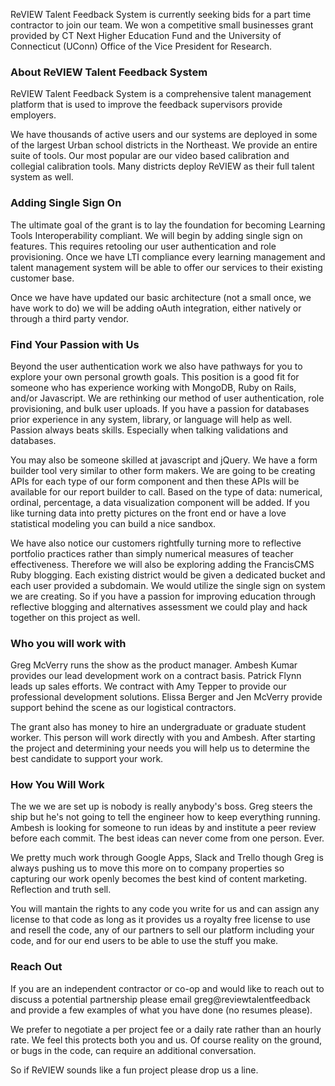 ReVIEW Talent Feedback System is currently seeking bids for a  part time contractor to join our team. We won a competitive  small businesses grant provided by CT Next Higher Education Fund and the University of Connecticut (UConn) Office of the Vice President for Research.

### About ReVIEW Talent Feedback System

ReVIEW Talent Feedback System is a comprehensive talent management platform that is used to improve the feedback supervisors provide employers. 

We have thousands of active users and our systems are deployed in some of the largest Urban school districts in the Northeast. We provide an entire suite of tools. Our most popular are our video based calibration and collegial calibration tools. Many districts deploy ReVIEW as their full talent system as well. 

### Adding Single Sign On

The ultimate goal of the grant is to lay the foundation for becoming Learning Tools Interoperability compliant. We will begin by adding single sign on features. This requires retooling our user authentication and role provisioning. Once we have LTI compliance every learning management and talent management system will be able to offer our services to their existing customer base.

Once we have have updated our basic architecture (not a small once, we have work to do) we will be adding oAuth integration, either natively or through a third party vendor. 

### Find Your Passion with Us

Beyond the user authentication work we also have pathways for you to explore your own personal growth goals. This position is a good fit for someone who has experience working with MongoDB, Ruby on Rails, and/or Javascript. We are rethinking our method of user authentication, role provisioning, and bulk user uploads. If you have a passion for databases prior experience in any system, library, or language will help as well. Passion always beats skills. Especially when talking validations and databases.

You may also be someone skilled at javascript and jQuery. We have a form builder tool very similar to other form makers. We are going to be creating APIs for each type of our form component and then these APIs will be available for our report builder to call. Based on the type of data: numerical, ordinal, percentage, a data visualization component will be added. If you like turning data into pretty pictures on the front end or have a love statistical modeling you can build a nice sandbox.

We have also notice our customers rightfully turning more to reflective portfolio practices rather than simply numerical measures of teacher effectiveness. Therefore we will also be exploring adding the FrancisCMS Ruby blogging. Each existing district would be given a dedicated bucket and each user provided a subdomain. We would utilize the single sign on system we are creating. So if you have a passion for improving education through reflective blogging and alternatives assessment we could play and hack together on this project as well.

### Who you will work with

Greg McVerry runs the show as the product manager. Ambesh Kumar provides our lead development work on a contract basis. Patrick Flynn leads up sales efforts. We contract with Amy Tepper to provide our professional development solutions. Elissa Berger and Jen McVerry provide support behind the scene as our logistical contractors.

The grant also has money to hire an undergraduate or graduate student worker. This person will work directly with you and Ambesh. After starting the project and determining your needs you will help us to determine the best candidate to support your work.

### How You Will Work

The we we are set up is nobody is really anybody's boss. Greg steers the ship but he's not going to tell the engineer how to keep everything running. Ambesh is looking for someone to run ideas by and institute a peer review before each commit. The best ideas can never come from one person. Ever. 

We pretty much work through Google Apps, Slack and Trello though Greg is always pushing us to move this more on to company properties so capturing our work openly becomes the best kind of content marketing. Reflection and truth sell.

You will mantain the rights to any code you write for us and can assign any license to that code as long as it provides us a royalty free license to use and resell the code, any of our partners to sell our platform including your code, and for our end users to be able to use the stuff you make. 

### Reach Out

If you are an independent contractor or co-op and would like to reach out to discuss a potential partnership please email greg@reviewtalentfeedback and provide a few examples of what you have done (no resumes please). 

We prefer to negotiate a per project fee or a daily rate rather than an hourly rate. We feel this protects both you and us. Of course reality on the ground, or bugs in the code, can require an additional conversation. 

So if ReVIEW sounds like a fun project please drop us a line. 
